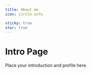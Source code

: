 ```yaml
---
title: About me
icon: circle-info

sticky: true
star: true
---
```


# Intro Page

Place your introduction and profile here.
